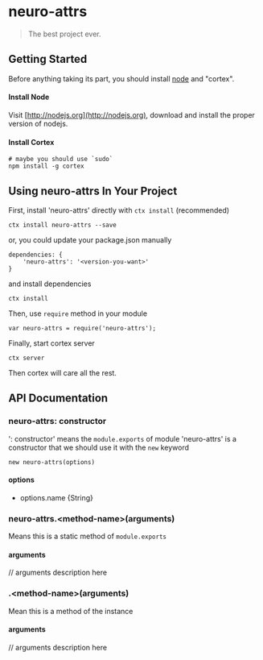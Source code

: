 # neuro-attrs

> The best project ever.

## Getting Started
Before anything taking its part, you should install [node](http://nodejs.org) and "cortex".

#### Install Node

Visit [http://nodejs.org](http://nodejs.org), download and install the proper version of nodejs.

#### Install Cortex

    # maybe you should use `sudo`
    npm install -g cortex

## Using neuro-attrs In Your Project

First, install 'neuro-attrs' directly with `ctx install` (recommended)
	
	ctx install neuro-attrs --save
	
or, you could update your package.json manually
    
    dependencies: {
        'neuro-attrs': '<version-you-want>'
    }
    
and install dependencies
	
	ctx install
    
Then, use `require` method in your module
    
    var neuro-attrs = require('neuro-attrs');
    
Finally, start cortex server
    
    ctx server
    
Then cortex will care all the rest.


## API Documentation

### neuro-attrs: constructor
': constructor' means the `module.exports` of module 'neuro-attrs' is a constructor that we should use it with the `new` keyword

	new neuro-attrs(options)
	
#### options
- options.name {String}



### neuro-attrs.\<method-name\>(arguments)
Means this is a static method of `module.exports`

#### arguments
// arguments description here

### .\<method-name\>(arguments)
Mean this is a method of the instance

#### arguments
// arguments description here